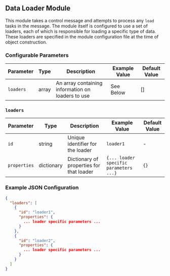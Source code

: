 <!--
SPDX-FileCopyrightText: Copyright (c) 2022-2023, NVIDIA CORPORATION & AFFILIATES. All rights reserved.
SPDX-License-Identifier: Apache-2.0

Licensed under the Apache License, Version 2.0 (the "License");
you may not use this file except in compliance with the License.
You may obtain a copy of the License at

http://www.apache.org/licenses/LICENSE-2.0

Unless required by applicable law or agreed to in writing, software
distributed under the License is distributed on an "AS IS" BASIS,
WITHOUT WARRANTIES OR CONDITIONS OF ANY KIND, either express or implied.
See the License for the specific language governing permissions and
limitations under the License.
-->

## Data Loader Module

This module takes a control message and attempts to process any `load` tasks in the message. The module itself is
configured to use a set of loaders, each of which is responsible for loading a specific type of data. These loaders
are specified in the module configuration file at the time of object construction.

### Configurable Parameters

| Parameter | Type  | Description                                       | Example Value | Default Value |
|-----------|-------|---------------------------------------------------|---------------|---------------|
| `loaders` | array | An array containing information on loaders to use | See Below     | []            |

### `loaders`

| Parameter    | Type       | Description                              | Example Value                          | Default Value |
|--------------|------------|------------------------------------------|----------------------------------------|---------------|
| `id`         | string     | Unique identifier for the loader         | `loader1`                              | -             |
| `properties` | dictionary | Dictionary of properties for that loader | `{... loader specific parameters ...}` | `{}`          |

### Example JSON Configuration

```json
{
  "loaders": [
    {
      "id": "loader1",
      "properties": {
        ... loader specific parameters ...
      }
    },
    {
      "id": "loader2",
      "properties": {
        ... loader specific parameters ...
      }
    }
  ]
}
```